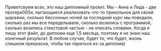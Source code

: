 Приветсвуем всех, 
это наш дипломный проект.
Мы - Анна и Лида - две прогерк000и, пытающиеся реализовать что-то прикольное для своей шаражки,
сколько бессонных ночей за последний курс мы поведали, сколько раз мы все переделывали, 
сколько возились с программой, сколько возились стекстовой частью - не описать словами.
Когда я пишу этот файл, до диплома еще 1,5 месяца, поэтому я не знаю наш конечный результат.
В любом случае, будет то, что будет, жизнь слишком прекрасна, чтобы так париться из-за диплома)
